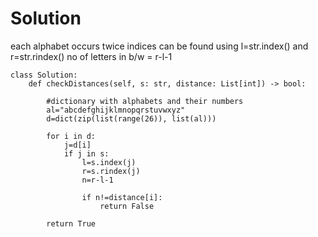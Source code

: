# Solution
each alphabet occurs twice
indices can be found using l=str.index() and r=str.rindex()
no of letters in b/w = r-l-1

```
class Solution:
    def checkDistances(self, s: str, distance: List[int]) -> bool:

        #dictionary with alphabets and their numbers
        al="abcdefghijklmnopqrstuvwxyz"
        d=dict(zip(list(range(26)), list(al)))

        for i in d:
            j=d[i]
            if j in s:
                l=s.index(j)
                r=s.rindex(j)
                n=r-l-1

                if n!=distance[i]:
                    return False
        
        return True
```
